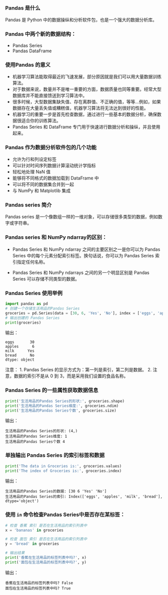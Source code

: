 ###  Pandas 是什么
Pandas 是 Python 中的数据操纵和分析软件包，也是一个强大的数据分析库。

### Pandas 中两个新的数据结构：

 - Pandas Series 
 - Pandas DataFrame

### 使用Pandas 的意义

- 机器学习算法能取得最近的飞速发展，部分原因就是我们可以用大量数据训练算法。
- 对于数据来说，数量并不是唯一重要的方面，数据质量也同等重要。经常大型数据库并不能直接馈送到学习算法中。
- 很多时候，大型数据集缺失值、存在离群值、不正确的值，等等…例如，如果数据存在大量丢失值或糟糕值，机器学习算法将无法达到很好的性能。
- 机器学习的重要一步是首先检查数据，通过进行一些基本的数据分析，确保数据很适合你的训练算法。
- Pandas Series 和 DataFrame 专门用于快速进行数据分析和操纵，并且使用起来。

### Pandas 作为数据分析软件包的几个功能

- 允许为行和列设定标签
- 可以针对时间序列数据计算滚动统计学指标
- 轻松地处理 NaN 值
- 能够将不同格式的数据加载到 DataFrame 中
- 可以将不同的数据集合并到一起
- 与 NumPy 和 Matplotlib 集成

### Pandas series 简介

Pandas series 是一个像数组一样的一维对象，可以存储很多类型的数据，例如数字或字符串。

### Pandas series 和 NumPy ndarray的区别：

- Pandas Series 和 NumPy ndarray 之间的主要区别之一是你可以为 Pandas Series 中的每个元素分配索引标签。换句话说，你可以为 Pandas Series 索引指定任何名称。

- Pandas Series 和 NumPy ndarrays 之间的另一个明显区别是 Pandas Series 可以存储不同类型的数据。

### Pandas Series 使用举例

```python
import pandas as pd
# 创建一个存储生活用品的Pandas Series
groceries = pd.Series(data = [30, 6, 'Yes', 'No'], index = ['eggs', 'apples', 'milk', 'bread'])
# 输出创建的 Pandas Series
print(groceries)
```

输出：

```log
eggs       30
apples      6
milk      Yes
bread      No
dtype: object
```

注意： 1. Pandas Series 的显示方式为：第一列是索引，第二列是数据。 2. 注意，数据的索引不是从 0 到 3，而是采用我们设置的食品名称。

###  Pandas Series 的一些属性获取数据信息

```python
print('生活用品的Pandas Series的形状:', groceries.shape)
print('生活用品的Pandas Series维度:', groceries.ndim)
print('生活用品的Pandas Series个数', groceries.size)
```

输出：

```log
生活用品的Pandas Series的形状: (4,)
生活用品的Pandas Series维度: 1
生活用品的Pandas Series个数 4
```

### 单独输出 Pandas Series 的索引标签和数据

```python
print('The data in Groceries is:', groceries.values)
print('The index of Groceries is:', groceries.index)
```

输出：

```log
生活用品的Pandas Series的数据: [30 6 'Yes' 'No']
生活用品的Pandas Series的索引: Index(['eggs', 'apples', 'milk', 'bread'], dtype='object')
```

### 使用 `in` 命令检查Pandas Series中是否存在某标签：

```python
# 检查 香蕉 索引 是否在生活用品的索引列表中
x = 'bananas' in groceries

# 检查 面包 索引 是否在生活用品的索引列表中
y = 'bread' in groceries

# 输出结果
print('香蕉在生活用品的标签列表中吗?', x)
print('面包在生活用品的标签列表中吗?', y)
```

输出：

```log
香蕉在生活用品的标签列表中吗? False
面包在生活用品的标签列表中吗? True
```

